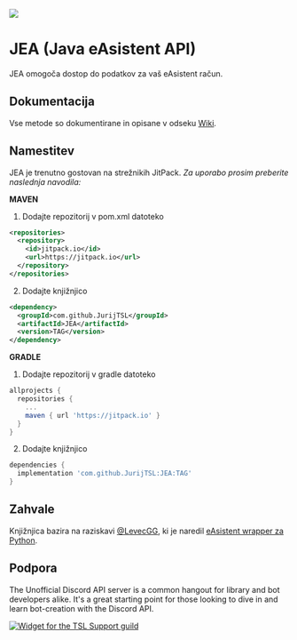 [![](https://jitpack.io/v/JurijTSL/JEA.svg)](https://jitpack.io/#JurijTSL/JEA)

# JEA (Java eAsistent API)
JEA omogoča dostop do podatkov za vaš eAsistent račun.

## Dokumentacija
Vse metode so dokumentirane in opisane v odseku [Wiki](https://github.com/JurijTSL/JEA/wiki).

## Namestitev
JEA je trenutno gostovan na strežnikih JitPack. *Za uporabo prosim preberite naslednja navodila:*

**MAVEN**
1. Dodajte repozitorij v pom.xml datoteko
```xml
<repositories>
  <repository>
    <id>jitpack.io</id>
    <url>https://jitpack.io</url>
  </repository>
</repositories>
```

2. Dodajte knjižnjico
```xml
<dependency>
  <groupId>com.github.JurijTSL</groupId>
  <artifactId>JEA</artifactId>
  <version>TAG</version>
</dependency>
```

**GRADLE**
1. Dodajte repozitorij v gradle datoteko
```gradle
allprojects {
  repositories {
    ...
    maven { url 'https://jitpack.io' }
  }
}
```

2. Dodajte knjižnjico
```gradle
dependencies {
  implementation 'com.github.JurijTSL:JEA:TAG'
}
```

## Zahvale
Knjižnjica bazira na raziskavi [@LevecGG](https://github.com/LevecGG), ki je naredil [eAsistent wrapper za Python](https://github.com/LevecGG/eAsistentAPI).

## Podpora
The Unofficial Discord API server is a common hangout for library and bot developers alike. It's a great starting point for those looking to dive in and learn bot-creation with the Discord API.

[![Widget for the TSL Support guild](https://discord.com/api/guilds/807666401300316160/widget.png?style=banner1)](https://discord.gg/discord-api)
